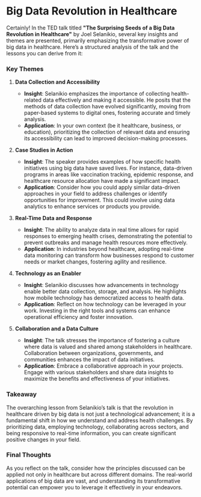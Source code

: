 # **Big Data Revolution in Healthcare**

Certainly! In the TED talk titled **"The Surprising Seeds of a Big Data Revolution in Healthcare"** by Joel Selanikio, several key insights and themes are presented, primarily emphasizing the transformative power of big data in healthcare. Here’s a structured analysis of the talk and the lessons you can derive from it:

### Key Themes

1. **Data Collection and Accessibility**
   - **Insight**: Selanikio emphasizes the importance of collecting health-related data effectively and making it accessible. He posits that the methods of data collection have evolved significantly, moving from paper-based systems to digital ones, fostering accurate and timely analysis.
   - **Application**: In your own context (be it healthcare, business, or education), prioritizing the collection of relevant data and ensuring its accessibility can lead to improved decision-making processes.

2. **Case Studies in Action**
   - **Insight**: The speaker provides examples of how specific health initiatives using big data have saved lives. For instance, data-driven programs in areas like vaccination tracking, epidemic response, and healthcare resource allocation have made a significant impact.
   - **Application**: Consider how you could apply similar data-driven approaches in your field to address challenges or identify opportunities for improvement. This could involve using data analytics to enhance services or products you provide.

3. **Real-Time Data and Response**
   - **Insight**: The ability to analyze data in real time allows for rapid responses to emerging health crises, demonstrating the potential to prevent outbreaks and manage health resources more effectively.
   - **Application**: In industries beyond healthcare, adopting real-time data monitoring can transform how businesses respond to customer needs or market changes, fostering agility and resilience.

4. **Technology as an Enabler**
   - **Insight**: Selanikio discusses how advancements in technology enable better data collection, storage, and analysis. He highlights how mobile technology has democratized access to health data.
   - **Application**: Reflect on how technology can be leveraged in your work. Investing in the right tools and systems can enhance operational efficiency and foster innovation.

5. **Collaboration and a Data Culture**
   - **Insight**: The talk stresses the importance of fostering a culture where data is valued and shared among stakeholders in healthcare. Collaboration between organizations, governments, and communities enhances the impact of data initiatives.
   - **Application**: Embrace a collaborative approach in your projects. Engage with various stakeholders and share data insights to maximize the benefits and effectiveness of your initiatives.

### Takeaway
The overarching lesson from Selanikio’s talk is that the revolution in healthcare driven by big data is not just a technological advancement; it is a fundamental shift in how we understand and address health challenges. By prioritizing data, employing technology, collaborating across sectors, and being responsive to real-time information, you can create significant positive changes in your field.

### Final Thoughts
As you reflect on the talk, consider how the principles discussed can be applied not only in healthcare but across different domains. The real-world applications of big data are vast, and understanding its transformative potential can empower you to leverage it effectively in your endeavors.